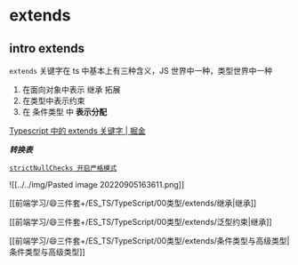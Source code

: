 # extends

## intro extends

`extends` 关键字在 ts 中基本上有三种含义，JS 世界中一种，类型世界中一种

1. 在面向对象中表示 继承 拓展 
2. 在类型中表示约束
3. 在 条件类型 中 **表示分配**

[Typescript 中的 extends 关键字 | 掘金](https://cloud.tencent.com/developer/article/1884330)

***转换表***

[`strictNullChecks 开启严格模式`](https://www.typescriptlang.org/tsconfig#strictNullChecks)

![[../../img/Pasted image 20220905163611.png]]

[[前端学习/😄三件套+/ES_TS/TypeScript/00类型/extends/继承|继承]]

[[前端学习/😄三件套+/ES_TS/TypeScript/00类型/extends/泛型约束|继承]]

[[前端学习/😄三件套+/ES_TS/TypeScript/00类型/extends/条件类型与高级类型|条件类型与高级类型]]